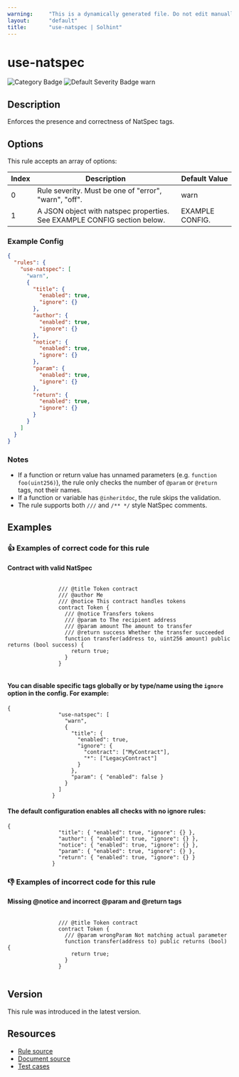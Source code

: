 ```yaml
---
warning:     "This is a dynamically generated file. Do not edit manually."
layout:      "default"
title:       "use-natspec | Solhint"
---
```


# use-natspec
![Category Badge](https://img.shields.io/badge/-Best%20Practices%20Rules-informational)
![Default Severity Badge warn](https://img.shields.io/badge/Default%20Severity-warn-yellow)

## Description
Enforces the presence and correctness of NatSpec tags.

## Options
This rule accepts an array of options:

| Index | Description                                                              | Default Value   |
| ----- | ------------------------------------------------------------------------ | --------------- |
| 0     | Rule severity. Must be one of "error", "warn", "off".                    | warn            |
| 1     | A JSON object with natspec properties. See EXAMPLE CONFIG section below. | EXAMPLE CONFIG. |


### Example Config
```json
{
  "rules": {
    "use-natspec": [
      "warn",
      {
        "title": {
          "enabled": true,
          "ignore": {}
        },
        "author": {
          "enabled": true,
          "ignore": {}
        },
        "notice": {
          "enabled": true,
          "ignore": {}
        },
        "param": {
          "enabled": true,
          "ignore": {}
        },
        "return": {
          "enabled": true,
          "ignore": {}
        }
      }
    ]
  }
}
```

### Notes
- If a function or return value has unnamed parameters (e.g. `function foo(uint256)`), the rule only checks the number of `@param` or `@return` tags, not their names.
- If a function or variable has `@inheritdoc`, the rule skips the validation.
- The rule supports both `///` and `/** */` style NatSpec comments.

## Examples
### 👍 Examples of **correct** code for this rule

#### Contract with valid NatSpec

```solidity

                /// @title Token contract
                /// @author Me
                /// @notice This contract handles tokens
                contract Token {
                  /// @notice Transfers tokens
                  /// @param to The recipient address
                  /// @param amount The amount to transfer
                  /// @return success Whether the transfer succeeded
                  function transfer(address to, uint256 amount) public returns (bool success) {
                    return true;
                  }
                }
              
```

#### You can disable specific tags globally or by type/name using the `ignore` option in the config. For example:

```solidity
{
                "use-natspec": [
                  "warn",
                  {
                    "title": {
                      "enabled": true,
                      "ignore": {
                        "contract": ["MyContract"],
                        "*": ["LegacyContract"]
                      }
                    },
                    "param": { "enabled": false }
                  }
                ]
              }
```

#### The default configuration enables all checks with no ignore rules:

```solidity
{
                "title": { "enabled": true, "ignore": {} },
                "author": { "enabled": true, "ignore": {} },
                "notice": { "enabled": true, "ignore": {} },
                "param": { "enabled": true, "ignore": {} },
                "return": { "enabled": true, "ignore": {} }
              }
```

### 👎 Examples of **incorrect** code for this rule

#### Missing @notice and incorrect @param and @return tags

```solidity

                /// @title Token contract
                contract Token {
                  /// @param wrongParam Not matching actual parameter
                  function transfer(address to) public returns (bool) {
                    return true;
                  }
                }
                
```

## Version
This rule was introduced in the latest version.

## Resources
- [Rule source](https://github.com/protofire/solhint/blob/master/lib/rules/best-practices/use-natspec.js)
- [Document source](https://github.com/protofire/solhint/blob/master/docs/rules/best-practices/use-natspec.md)
- [Test cases](https://github.com/protofire/solhint/blob/master/test/rules/best-practices/use-natspec.js)
